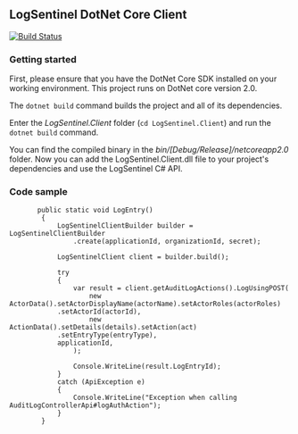 ## LogSentinel DotNet Core Client

[![Build Status](https://travis-ci.org/LogSentinel/logsentinel-dotnet-core-client.svg?branch=master)](https://travis-ci.org/LogSentinel/logsentinel-dotnet-core-client)

### Getting started
First, please ensure that you have the DotNet Core SDK installed on your working environment. This project runs on DotNet core version 2.0.

The ```dotnet build``` command builds the project and all of its dependencies. 

Enter the _LogSentinel.Client_ folder (```cd LogSentinel.Client```) and run  the ```dotnet build``` command. 

You can find the compiled binary in the _bin/[Debug/Release]/netcoreapp2.0_ folder. Now you can add the LogSentinel.Client.dll file to your project's dependencies and use the LogSentinel C# API.

### Code sample
```
       public static void LogEntry()
        {
            LogSentinelClientBuilder builder = LogSentinelClientBuilder
                .create(applicationId, organizationId, secret);

            LogSentinelClient client = builder.build();    

            try
            {
                var result = client.getAuditLogActions().LogUsingPOST(
                    new ActorData().setActorDisplayName(actorName).setActorRoles(actorRoles)
			.setActorId(actorId),
                    new ActionData().setDetails(details).setAction(act)
			.setEntryType(entryType), 
		    applicationId,
                );

                Console.WriteLine(result.LogEntryId);
            }
            catch (ApiException e)
            {
                Console.WriteLine("Exception when calling AuditLogControllerApi#logAuthAction");
            }
        }
```
